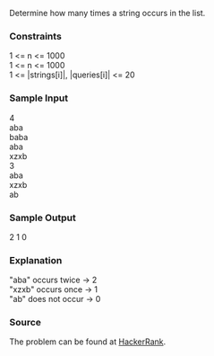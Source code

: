 Determine how many times a string occurs in the list.  

### Constraints
1 <= n <= 1000  
1 <= n <= 1000  
1 <= |strings[i]|, |queries[i]| <= 20  

### Sample Input
4  
aba  
baba  
aba  
xzxb  
3  
aba  
xzxb  
ab  

### Sample Output
2 1 0

### Explanation
"aba" occurs twice -> 2  
"xzxb" occurs once -> 1  
"ab" does not occur -> 0  

### Source
The problem can be found at [HackerRank](https://www.hackerrank.com/challenges/sparse-arrays/problem).